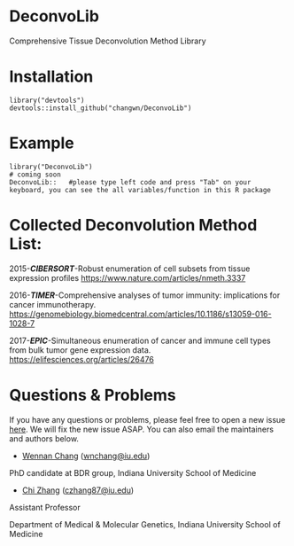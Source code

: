 # DeconvoLib
Comprehensive Tissue Deconvolution Method Library

# Installation
```
library("devtools")
devtools::install_github("changwn/DeconvoLib")
```

# Example
```
library("DeconvoLib")
# coming soon
DeconvoLib::   #please type left code and press "Tab" on your keyboard, you can see the all variables/function in this R package
```

# Collected Deconvolution Method List:
2015-***CIBERSORT***-Robust enumeration of cell subsets from tissue expression profiles
https://www.nature.com/articles/nmeth.3337

2016-***TIMER***-Comprehensive analyses of tumor immunity: implications for cancer immunotherapy.
https://genomebiology.biomedcentral.com/articles/10.1186/s13059-016-1028-7

2017-***EPIC***-Simultaneous enumeration of cancer and immune cell types from bulk tumor gene expression data. https://elifesciences.org/articles/26476


# Questions & Problems

If you have any questions or problems, please feel free to open a new issue [here](https://github.com/changwn/DeconvoLib/issues). We will fix the new issue ASAP.  You can also email the maintainers and authors below.

- [Wennan Chang](https://zcslab.github.io/people/wennan/)
(wnchang@iu.edu)

PhD candidate at BDR group, Indiana University School of Medicine

- [Chi Zhang](https://medicine.iu.edu/departments/genetics/faculty/27057/zhang-chi/)
(czhang87@iu.edu)

Assistant Professor

Department of Medical & Molecular Genetics, Indiana University School of Medicine
